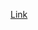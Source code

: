 [Link](https://www.esri.com/training/TrainingRecord/Certificate/imtiaj_iqbal/6831b49dd36e6d3bfe727db6/-360)
